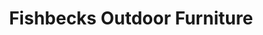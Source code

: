 ---
title: "Fishbecks Outdoor Furniture"
url: /pasadena/fishbecks-outdoor-furniture/
shop: furniture
---